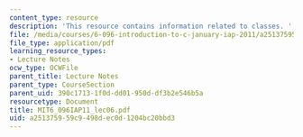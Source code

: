 ```yaml
---
content_type: resource
description: 'This resource contains information related to classes. '
file: /media/courses/6-096-introduction-to-c-january-iap-2011/a251375959c9498dec0d1204bc20bbd3_MIT6_096IAP11_lec06.pdf
file_type: application/pdf
learning_resource_types:
- Lecture Notes
ocw_type: OCWFile
parent_title: Lecture Notes
parent_type: CourseSection
parent_uid: 390c1713-1f0d-dd01-950d-df3b2e546b5a
resourcetype: Document
title: MIT6_096IAP11_lec06.pdf
uid: a2513759-59c9-498d-ec0d-1204bc20bbd3
---
```

